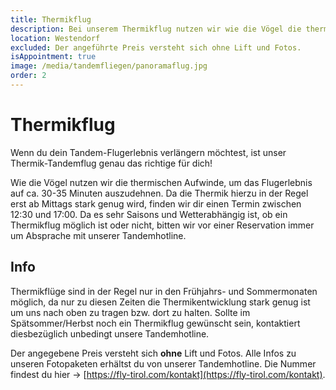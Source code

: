 ```yaml
---
title: Thermikflug
description: Bei unserem Thermikflug nutzen wir wie die Vögel die thermischen Aufwinde, um ca. 30-35 Minuten über die atemberaubende Kulisse der Kitzbüheler Alpen zu fliegen.
location: Westendorf
excluded: Der angeführte Preis versteht sich ohne Lift und Fotos.
isAppointment: true
image: /media/tandemfliegen/panoramaflug.jpg
order: 2
---
```


# Thermikflug

Wenn du dein Tandem-Flugerlebnis verlängern möchtest, ist unser Thermik-Tandemflug genau das richtige für dich! 

Wie die Vögel nutzen wir die thermischen Aufwinde, um das Flugerlebnis auf ca. 30-35 Minuten auszudehnen. Da die Thermik hierzu in der Regel erst ab Mittags stark genug wird, finden wir dir einen Termin zwischen 12:30 und 17:00. Da es sehr Saisons und Wetterabhängig ist, ob ein Thermikflug möglich ist oder nicht, bitten wir vor einer Reservation immer um Absprache mit unserer Tandemhotline.

## Info

Thermikflüge sind in der Regel nur in den Frühjahrs- und Sommermonaten möglich, da nur zu diesen Zeiten die Thermikentwicklung stark genug ist um uns nach oben zu tragen bzw. dort zu halten. Sollte im Spätsommer/Herbst noch ein Thermikflug gewünscht sein, kontaktiert diesbezüglich unbedingt unsere Tandemhotline.

Der angegebene Preis versteht sich **ohne** Lift und Fotos. 
Alle Infos zu unseren Fotopaketen erhältst du von unserer Tandemhotline. Die Nummer findest du hier -> [https://fly-tirol.com/kontakt](https://fly-tirol.com/kontakt).
